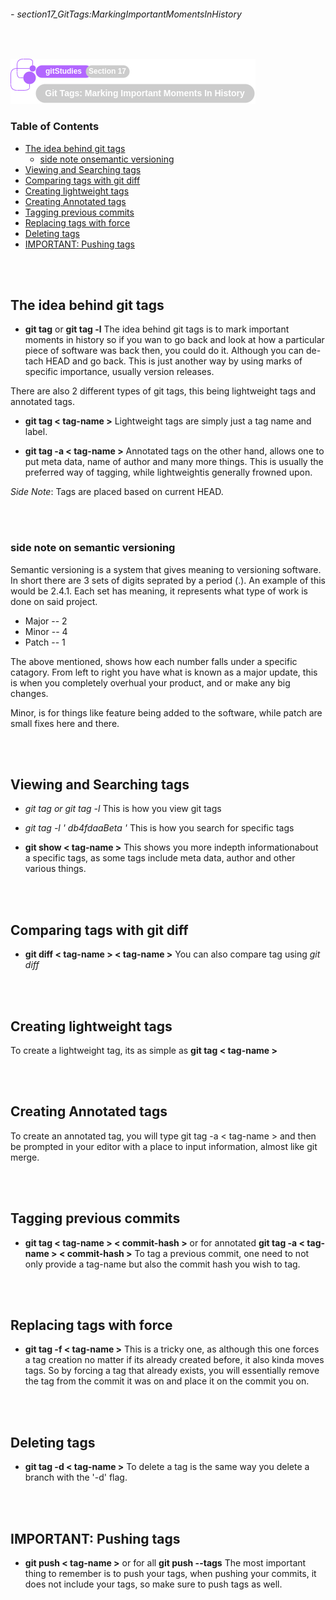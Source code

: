###### - section17_GitTags:MarkingImportantMomentsInHistory

<br>

<!--
Section Header
-->

![section17Header](../../src/git/doc/section17Header.png 'Section 17 Header')

<!--
Table of Contents 
-->

### Table of Contents

+ [The idea behind git tags](#the-idea-behind-git-tags)
    - [side note onsemantic versioning](#side-note-onsemantic-versioning)
+ [Viewing and Searching tags](#viewing-and-searching-tags)
+ [Comparing tags with git diff](#comparing-tags-with-git-diff)
+ [Creating lightweight tags](#creating-lightweight-tags)
+ [Creating Annotated tags](#creating-annotated-tags)
+ [Tagging previous commits](#tagging-previous-commits)
+ [Replacing tags with force](#replacing-tags-with-force)
+ [Deleting tags](#deleting-tags)
+ [IMPORTANT: Pushing tags](#important-pushing-tags)

<br>
<br>

<!--
Start of Document
-->

## The idea behind git tags

* **git tag** or **git tag -l**
The idea behind git tags is to mark important moments in history so if you wan to go back and look at how a particular piece of software was back then, you could do it. Although you can de-tach HEAD and go back. This is just another way by using marks of specific importance, usually version releases.

There are also 2 different types of git tags, this being lightweight tags and annotated tags.

* **git tag < tag-name >**
Lightweight tags are simply just a tag name and label.

* **git tag -a < tag-name >**
Annotated tags on the other hand, allows one to put meta data, name of author and many more things. This is usually the preferred way of tagging, while lightweightis generally frowned upon.

_Side Note_: Tags are placed based on current HEAD.

<br>
<br>

### side note on semantic versioning

Semantic versioning is a system that gives meaning to versioning software. In short there are 3 sets of digits seprated by a period (.). An example of this would be 2.4.1. Each set has meaning, it represents what type of work is done on said project.

* Major -- 2
* Minor -- 4
* Patch -- 1

The above mentioned, shows how each number falls under a specific catagory. From left to right you have what is known as a major update, this is when you completely overhual your product, and or make any big changes.

Minor, is for things like feature being added to the software, while patch are small fixes here and there.


<br>
<br>

## Viewing and Searching tags

* **git tag* or *git tag -l**
This is how you view git tags

* **git tag -l '* db4fdaaBeta *'**
This is how you search for specific tags

* **git show < tag-name >**
This shows you more indepth informationabout a specific tags, as some tags include meta data, author and other various things.

<br>
<br>

## Comparing tags with git diff

* **git diff < tag-name > < tag-name >**
You can also compare tag using *git diff*

<br>
<br>

## Creating lightweight tags

To create a lightweight tag, its as simple as **git tag < tag-name >**

<br>
<br>

## Creating Annotated tags

To create an annotated tag, you will type git tag -a < tag-name > and then be prompted in your editor with a place to input information, almost like git merge.

<br>
<br>

## Tagging previous commits

* **git tag < tag-name > < commit-hash >** or for annotated  **git tag -a < tag-name > < commit-hash >**
To tag a previous commit, one need to not only provide a tag-name but also the commit hash you wish to tag.

<br>
<br>

## Replacing tags with force

* **git tag -f < tag-name >**
This is a tricky one, as although this one forces a tag creation no matter if its already created before, it also kinda moves tags. So by forcing a tag that already exists, you will essentially remove the tag from the commit it was on and place it on the commit you on.

<br>
<br>

## Deleting tags

* **git tag -d < tag-name >**
To delete a tag is the same way you delete a branch with the '-d' flag.

<br>
<br>

## IMPORTANT: Pushing tags

* **git push < tag-name >** or for all **git push --tags**
The most important thing to remember is to push your tags, when pushing your commits, it does not include your tags, so make  sure to push tags as well.

<br>
<br>

<!--
End of Document
-->